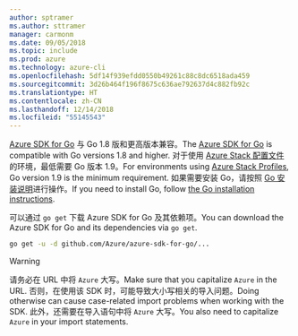 ```yaml
---
author: sptramer
ms.author: sttramer
manager: carmonm
ms.date: 09/05/2018
ms.topic: include
ms.prod: azure
ms.technology: azure-cli
ms.openlocfilehash: 5df14f939efdd0550b49261c88c8dc6518ada459
ms.sourcegitcommit: 3d26b464f196f8675c636ae792637d4c882fb92c
ms.translationtype: HT
ms.contentlocale: zh-CN
ms.lasthandoff: 12/14/2018
ms.locfileid: "55145543"
---
```

<span data-ttu-id="cd78f-101">[Azure SDK for Go](https://github.com/Azure/azure-sdk-for-go) 与 Go 1.8 版和更高版本兼容。</span><span class="sxs-lookup"><span data-stu-id="cd78f-101">The [Azure SDK for Go](https://github.com/Azure/azure-sdk-for-go) is compatible with Go versions 1.8 and higher.</span></span> <span data-ttu-id="cd78f-102">对于使用 [Azure Stack 配置文件](/azure/azure-stack/user/azure-stack-version-profiles-go)的环境，最低需要 Go 版本 1.9。</span><span class="sxs-lookup"><span data-stu-id="cd78f-102">For environments using [Azure Stack Profiles](/azure/azure-stack/user/azure-stack-version-profiles-go), Go version 1.9 is the minimum requirement.</span></span>
<span data-ttu-id="cd78f-103">如果需要安装 Go，请按照 [Go 安装说明](https://golang.org/doc/install)进行操作。</span><span class="sxs-lookup"><span data-stu-id="cd78f-103">If you need to install Go, follow [the Go installation instructions](https://golang.org/doc/install).</span></span>

<span data-ttu-id="cd78f-104">可以通过 `go get` 下载 Azure SDK for Go 及其依赖项。</span><span class="sxs-lookup"><span data-stu-id="cd78f-104">You can download the Azure SDK for Go and its dependencies via `go get`.</span></span>

```bash
go get -u -d github.com/Azure/azure-sdk-for-go/...
```

> [!WARNING]
> <span data-ttu-id="cd78f-105">请务必在 URL 中将 `Azure` 大写。</span><span class="sxs-lookup"><span data-stu-id="cd78f-105">Make sure that you capitalize `Azure` in the URL.</span></span> <span data-ttu-id="cd78f-106">否则，在使用该 SDK 时，可能导致大小写相关的导入问题。</span><span class="sxs-lookup"><span data-stu-id="cd78f-106">Doing otherwise can cause case-related import problems when working with the SDK.</span></span> <span data-ttu-id="cd78f-107">此外，还需要在导入语句中将 `Azure` 大写。</span><span class="sxs-lookup"><span data-stu-id="cd78f-107">You also need to capitalize `Azure` in your import statements.</span></span>
